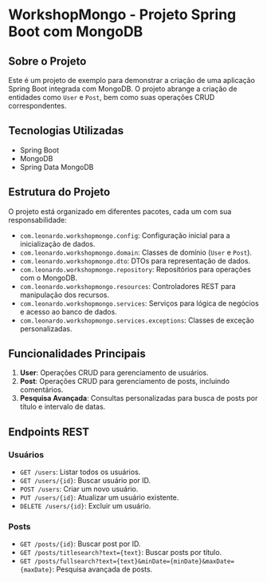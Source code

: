 # WorkshopMongo - Projeto Spring Boot com MongoDB

## Sobre o Projeto

Este é um projeto de exemplo para demonstrar a criação de uma aplicação Spring Boot integrada com MongoDB. O projeto abrange a criação de entidades como `User` e `Post`, bem como suas operações CRUD correspondentes.

## Tecnologias Utilizadas

- Spring Boot
- MongoDB
- Spring Data MongoDB

## Estrutura do Projeto

O projeto está organizado em diferentes pacotes, cada um com sua responsabilidade:

- `com.leonardo.workshopmongo.config`: Configuração inicial para a inicialização de dados.
- `com.leonardo.workshopmongo.domain`: Classes de domínio (`User` e `Post`).
- `com.leonardo.workshopmongo.dto`: DTOs para representação de dados.
- `com.leonardo.workshopmongo.repository`: Repositórios para operações com o MongoDB.
- `com.leonardo.workshopmongo.resources`: Controladores REST para manipulação dos recursos.
- `com.leonardo.workshopmongo.services`: Serviços para lógica de negócios e acesso ao banco de dados.
- `com.leonardo.workshopmongo.services.exceptions`: Classes de exceção personalizadas.

## Funcionalidades Principais

1. **User**: Operações CRUD para gerenciamento de usuários.
2. **Post**: Operações CRUD para gerenciamento de posts, incluindo comentários.
3. **Pesquisa Avançada**: Consultas personalizadas para busca de posts por título e intervalo de datas.

## Endpoints REST

### Usuários

- `GET /users`: Listar todos os usuários.
- `GET /users/{id}`: Buscar usuário por ID.
- `POST /users`: Criar um novo usuário.
- `PUT /users/{id}`: Atualizar um usuário existente.
- `DELETE /users/{id}`: Excluir um usuário.

### Posts

- `GET /posts/{id}`: Buscar post por ID.
- `GET /posts/titlesearch?text={text}`: Buscar posts por título.
- `GET /posts/fullsearch?text={text}&minDate={minDate}&maxDate={maxDate}`: Pesquisa avançada de posts.
